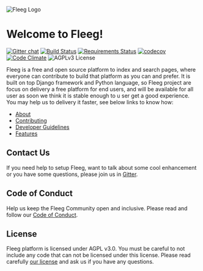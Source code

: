 ![Fleeg Logo](https://raw.githubusercontent.com/Fleeg/fleeg-platform/master/common/static/img/logo.png)

# Welcome to Fleeg!
[![Gitter chat](https://badges.gitter.im/gitterHQ/gitter.png)](https://gitter.im/fleeg/Lobby)
[![Build Status](https://travis-ci.org/Fleeg/fleeg-platform.svg?branch=master)](https://travis-ci.org/Fleeg/fleeg-platform)
[![Requirements Status](https://requires.io/github/Fleeg/fleeg-platform/requirements.svg?branch=master)](https://requires.io/github/Fleeg/fleeg-platform/requirements/?branch=master)
[![codecov](https://codecov.io/gh/Fleeg/fleeg-platform/branch/master/graph/badge.svg)](https://codecov.io/gh/Fleeg/fleeg-platform)
[![Code Climate](https://codeclimate.com/github/Fleeg/fleeg-platform/badges/gpa.svg)](https://codeclimate.com/github/Fleeg/fleeg-platform)
![AGPLv3 License](https://img.shields.io/badge/license-AGPLv3-green.svg)

Fleeg is a free and open source platform to index and search pages, 
where everyone can contribute to build that platform as you can and prefer. 
It is built on top Django framework and Python language, 
so Fleeg project are focus on delivery a free platform for end users, 
and will be available for all user as soon we think it is stable enough to u
ser get a good experience. You may help us to delivery it faster, see below links to know how:

* [About](https://github.com/Fleeg/fleeg-platform/wiki/About)
* [Contributing](https://github.com/Fleeg/fleeg-platform/blob/master/CONTRIBUTING.md)
* [Developer Guidelines](https://github.com/Fleeg/fleeg-platform/wiki/Developer-Guidelines)
* [Features](https://github.com/Fleeg/fleeg-platform/wiki/Features)

## Contact Us
If you need help to setup Fleeg, want to talk about some cool enhancement or 
you have some questions, please join us in [Gitter](https://gitter.im/fleeg/Lobby).

## Code of Conduct
Help us keep the Fleeg Community open and inclusive. Please read and follow 
our [Code of Conduct](https://github.com/Fleeg/fleeg-platform/blob/master/CODE_OF_CONDUCT.md).

## License
Fleeg platform is licensed under AGPL v3.0. You must be careful to not include any code that 
can not be licensed under this license.
Please read carefully [our license](https://github.com/Fleeg/fleeg-platform/blob/master/LICENSE) 
and ask us if you have any questions.
